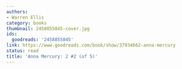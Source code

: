 ```yaml
---
authors:
- Warren Ellis
category: books
thumbnail: 2458855845-cover.jpg
ids:
  goodreads: '2458855845'
link: https://www.goodreads.com/book/show/37934662-anna-mercury
status: read
title: 'Anna Mercury: 2 #2 (of 5)'
---
```

